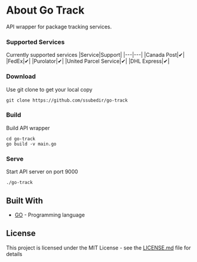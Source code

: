 
# About Go Track
API wrapper for package tracking services. 

### Supported Services
Currently supported services
|Service|Support| 
|---|---|
|Canada Post|✔|
|FedEx|✔|
|Purolator|✔|
|United Parcel Service|✔|
|DHL Express|✔|

### Download

Use git clone to get your local copy 
```
git clone https://github.com/ssubedir/go-track
```

### Build

Build API wrapper
```
cd go-track
go build -v main.go 
```

### Serve

Start API server on port 9000
```
./go-track
```





## Built With

* [GO](https://golang.org/) - Programming language


## License

This project is licensed under the MIT License - see the [LICENSE.md](https://github.com/ssubedir/go-track/blob/master/LICENSE) file for details
